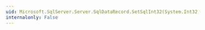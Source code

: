 ```yaml
---
uid: Microsoft.SqlServer.Server.SqlDataRecord.SetSqlInt32(System.Int32,System.Data.SqlTypes.SqlInt32)
internalonly: False
---
```

